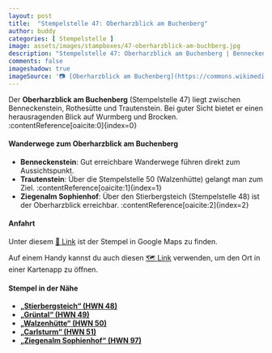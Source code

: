 ```yaml
---
layout: post
title:  "Stempelstelle 47: Oberharzblick am Buchenberg"
author: buddy
categories: [ Stempelstelle ]
image: assets/images/stampboxes/47-oberharzblick-am-buchberg.jpg
description: "Stempelstelle 47: Oberharzblick am Buchenberg | Benneckenstein"
comments: false
imageshadow: true
imageSource: '📷 [Oberharzblick am Buchenberg](https://commons.wikimedia.org/wiki/File:Oberharzblick_am_Buchenberg.jpg) von <a href="//commons.wikimedia.org/wiki/User:B.Thomas95" title="User:B.Thomas95">Thomas Binder</a> unter Lizenz [CC BY-SA 4.0](https://creativecommons.org/licenses/by-sa/4.0)'
---
```


Der **Oberharzblick am Buchenberg** (Stempelstelle 47) liegt zwischen Benneckenstein, Rothesütte und Trautenstein. Bei guter Sicht bietet er einen herausragenden Blick auf Wurmberg und Brocken. :contentReference[oaicite:0]{index=0}

#### Wanderwege zum Oberharzblick am Buchenberg

- **Benneckenstein**: Gut erreichbare Wanderwege führen direkt zum Aussichtspunkt.
- **Trautenstein**: Über die Stempelstelle 50 (Walzenhütte) gelangt man zum Ziel. :contentReference[oaicite:1]{index=1}
- **Ziegenalm Sophienhof**: Über den Stierbergsteich (Stempelstelle 48) ist der Oberharzblick erreichbar. :contentReference[oaicite:2]{index=2}

#### Anfahrt

Unter diesem [📍 Link](https://www.google.com/maps/dir/?api=1&origin=&destination=51.65288%2C%2010.74871) ist der Stempel in Google Maps zu finden.

<div class="android-only">
  Auf einem Handy kannst du auch diesen 
  <a href="geo:51.65288,10.74871">🗺️ Link</a> 
  verwenden, um den Ort in einer Kartenapp zu öffnen.
  <p></p>
</div>

#### Stempel in der Nähe

- [**„Stierbergsteich“ (HWN 48)**](/stempelstelle-48-stierbergsteich)
- [**„Grüntal“ (HWN 49)**](/stempelstelle-49-gruental)
- [**„Walzenhütte“ (HWN 50)**](/stempelstelle-50-walzenhuette)
- [**„Carlsturm“ (HWN 51)**](/stempelstelle-51-carlsturm)
- [**„Ziegenalm Sophienhof“ (HWN 97)**](/stempelstelle-97-ziegenalm-sophienhof)

